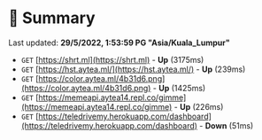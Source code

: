 # 📖 Summary
Last updated: **29/5/2022, 1:53:59 PG "Asia/Kuala_Lumpur"**

- `GET` [https://shrt.ml](https://shrt.ml) - **Up** (3175ms)
- `GET` [https://hst.aytea.ml/](https://hst.aytea.ml/) - **Up** (239ms)
- `GET` [https://color.aytea.ml/4b31d6.png](https://color.aytea.ml/4b31d6.png) - **Up** (1425ms)
- `GET` [https://memeapi.aytea14.repl.co/gimme](https://memeapi.aytea14.repl.co/gimme) - **Up** (226ms)
- `GET` [https://teledrivemy.herokuapp.com/dashboard](https://teledrivemy.herokuapp.com/dashboard) - **Down** (51ms)
